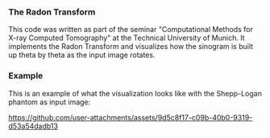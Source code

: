### The Radon Transform
This code was written as part of the seminar "Computational Methods for X-ray Computed Tomography" at the Technical University of Munich.
It implements the Radon Transform and visualizes how the sinogram is built up theta by theta as the input image rotates.

### Example
This is an example of what the visualization looks like with the Shepp-Logan phantom as input image:

https://github.com/user-attachments/assets/9d5c8f17-c09b-40b0-9319-d53a54dadb13
